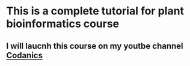 # This is a complete tutorial for plant bioinformatics course

## I will laucnh this course on my youtbe channel [Codanics](https://www.youtube.com/c/Codanics)
